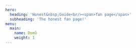 ```yaml
---
hero:
  heading: 'Honest&nbsp;Guide<br/><span>fan page</span>'
  subheading: 'The honest fan page!'
menu:
  main:
    name: Domů
    weight: 1
---
```

